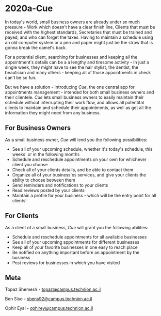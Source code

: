 
# 2020a-Cue

In today's world, small business owners are already under so much pressure - Work which doesn't have a clear finish line, Clients that must be received with the highest standards, Secretaries that must be trained and payed, and who can forget the taxes. Having to maintain a schedule using an old computer system or a pen and paper might just be the straw that is gonna break the camel's back.

For a potential client, searching for businesses and keeping all the appointment's details can be a a lengthy and tiresome activity - In just a single week, they might have to see the hair stylist, the dentist, the beautician and many others - keeping all of those appointments in check can't be so fun.

But we have a solution - Introducing *Cue*, the one central app for appointments management - intended for both small business owners and their clientele. *Cue* lets small business owners to easily maintain their schedule without interrupting their work flow, and allows all potentital clients to maintain and schedule their appointments, as well as get all the information they might need from any business.


## For Business Owners

As a small business owner, *Cue* will lend you the following possibilities:

* See all of your upcoming schedule, whether it's today's schedule, this weeks' or in the following months
* Schedule and reschedule appointments on your own for whichever client you choose
* Check all of your clients details, and be able to contact them 
* Organize all of your business'es services, and give your clients the ability to choose between them
* Send reminders and notifications to your clients
* Read reviews posted by your clients
* Maintain a profile for your business - which will be the entry point for all clients!

## For Clients

As a client of a small business, *Cue* will grant you the following abilities:

* Schedule and reschedule appointments for all available businesses
* See all of your upcoming appointments for different businesses
* Keep all of your favorite businesses in one easy to reach place
* Be notified on anything important before an appointment by the business
* Post reviews for businesses in which you have visited

## Meta

Topaz Shemesh - topaz@campus.technion.ac.il

Ben Siso - sbens92@campus.technion.ac.il

Ophir Eyal - ophirey@campus.technion.ac.il




